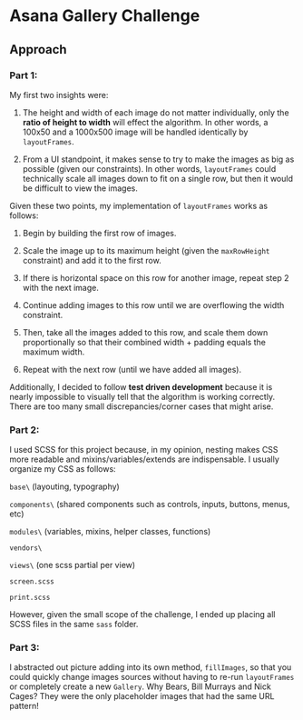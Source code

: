 # Asana Gallery Challenge
## Approach
### Part 1:

My first two insights were:

1. The height and width of each image do not matter individually, only the **ratio of height to width** will effect the algorithm.  In other words, a 100x50 and a 1000x500 image will be handled identically by `layoutFrames`.

2. From a UI standpoint, it makes sense to try to make the images as big as possible (given our constraints).  In other words, `layoutFrames` could technically scale all images down to fit on a single row, but then it would be difficult to view the images.

Given these two points, my implementation of `layoutFrames` works as follows:

1. Begin by building the first row of images.

2. Scale the image up to its maximum height (given the `maxRowHeight` constraint) and add it to the first row.

3. If there is horizontal space on this row for another image, repeat step 2 with the next image.

4. Continue adding images to this row until we are overflowing the width constraint.

5. Then, take all the images added to this row, and scale them down proportionally so that their combined width + padding equals the maximum width.

6. Repeat with the next row (until we have added all images).

Additionally, I decided to follow **test driven development** because it is nearly impossible to visually tell that the algorithm is working correctly.  There are too many small discrepancies/corner cases that might arise.

### Part 2:
I used SCSS for this project because, in my opinion, nesting makes CSS more readable and mixins/variables/extends are indispensable.  I usually organize my CSS as follows:

`base\` (layouting, typography)

`components\` (shared components such as controls, inputs, buttons, menus, etc)

`modules\` (variables, mixins, helper classes, functions)

`vendors\`

`views\` (one scss partial per view) 

`screen.scss`

`print.scss`

However, given the small scope of the challenge, I ended up placing all SCSS files in the same `sass` folder.

### Part 3:

I abstracted out picture adding into its own method, `fillImages`, so that you could quickly change images sources without having to re-run `layoutFrames` or completely create a new `Gallery`.  Why Bears, Bill Murrays and Nick Cages?  They were the only placeholder images that had the same URL pattern!
